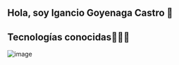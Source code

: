 ## Hola, soy Igancio Goyenaga Castro 👋


<h2>Tecnologías conocidas👨🏻‍💻</h2>

![image](https://github.com/user-attachments/assets/d78d1ead-6106-4187-96d5-116e7037b4cb)



<!--
**NachoGoyenaga/NachoGoyenaga** is a ✨ _special_ ✨ repository because its `README.md` (this file) appears on your GitHub profile.

Here are some ideas to get you started:

- 🔭 I’m currently working on ...
- 🌱 I’m currently learning ...
- 👯 I’m looking to collaborate on ...
- 🤔 I’m looking for help with ...
- 💬 Ask me about ...
- 📫 How to reach me: ...
- 😄 Pronouns: ...
- ⚡ Fun fact: ...
-->
